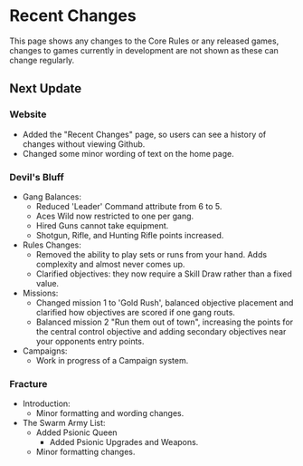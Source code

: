 # Recent Changes

This page shows any changes to the Core Rules or any released games, changes to games currently in development are not shown as these can change regularly.

## Next Update

### Website

- Added the "Recent Changes" page, so users can see a history of changes without viewing Github.
- Changed some minor wording of text on the home page.

### Devil's Bluff

- Gang Balances:
    - Reduced 'Leader' Command attribute from 6 to 5.
    - Aces Wild now restricted to one per gang.
    - Hired Guns cannot take equipment.
    - Shotgun, Rifle, and Hunting Rifle points increased.
- Rules Changes:
    - Removed the ability to play sets or runs from your hand. Adds complexity and almost never comes up.
    - Clarified objectives: they now require a Skill Draw rather than a fixed value.
- Missions:
    - Changed mission 1 to 'Gold Rush', balanced objective placement and clarified how objectives are scored if one gang routs.
    - Balanced mission 2 "Run them out of town", increasing the points for the central control objective and adding secondary objectives near your opponents entry points.
- Campaigns:
    - Work in progress of a Campaign system.

### Fracture

- Introduction:
    - Minor formatting and wording changes.
- The Swarm Army List:
    - Added Psionic Queen
        - Added Psionic Upgrades and Weapons.
    - Minor formatting changes.